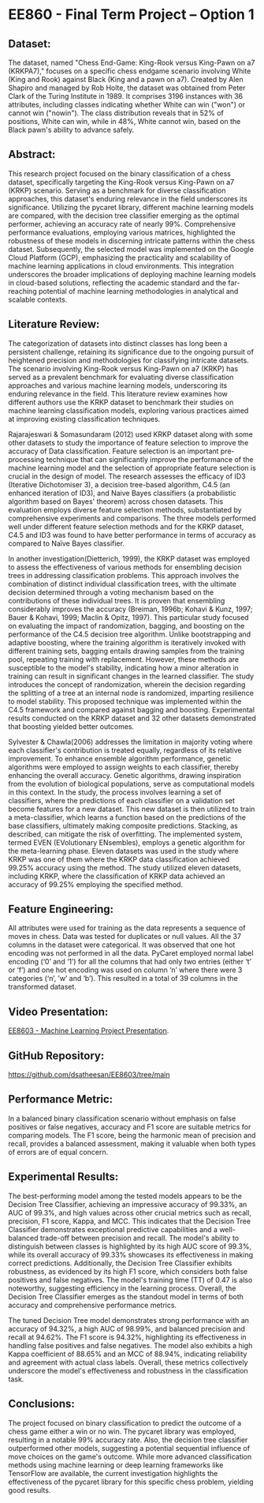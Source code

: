 # EE860 - Final Term Project – Option 1


## Dataset:
The dataset, named "Chess End-Game: King-Rook versus King-Pawn on a7 (KRKPA7)," focuses on a specific chess endgame scenario involving White (King and Rook) against Black (King and a pawn on a7). Created by Alen Shapiro and managed by Rob Holte, the dataset was obtained from Peter Clark of the Turing Institute in 1989. It comprises 3196 instances with 36 attributes, including classes indicating whether White can win ("won") or cannot win ("nowin"). The class distribution reveals that in 52% of positions, White can win, while in 48%, White cannot win, based on the Black pawn's ability to advance safely.
## Abstract: 
This research project focused on the binary classification of a chess dataset, specifically targeting the King-Rook versus King-Pawn on a7 (KRKP) scenario. Serving as a benchmark for diverse classification approaches, this dataset's enduring relevance in the field underscores its significance. Utilizing the pycaret library, different machine learning models are compared, with the decision tree classifier emerging as the optimal performer, achieving an accuracy rate of nearly 99%. Comprehensive performance evaluations, employing various matrices, highlighted the robustness of these models in discerning intricate patterns within the chess dataset. Subsequently, the selected model was implemented on the Google Cloud Platform (GCP), emphasizing the practicality and scalability of machine learning applications in cloud environments. This integration underscores the broader implications of deploying machine learning models in cloud-based solutions, reflecting the academic standard and the far-reaching potential of machine learning methodologies in analytical and scalable contexts.
## Literature Review: 
The categorization of datasets into distinct classes has long been a persistent challenge, retaining its significance due to the ongoing pursuit of heightened precision and methodologies for classifying intricate datasets. The scenario involving King-Rook versus King-Pawn on a7 (KRKP) has served as a prevalent benchmark for evaluating diverse classification approaches and various machine learning models, underscoring its enduring relevance in the field. This literature review examines how different authors use the KRKP dataset to benchmark their studies on machine learning classification models, exploring various practices aimed at improving existing classification techniques.

Rajarajeswari & Somasundaram (2012) used KRKP dataset along with some other datasets to study the importance of feature selection to improve the accuracy of Data classification. Feature selection is an important pre-processing technique that can significantly improve the performance of the machine learning model and the selection of appropriate feature selection is crucial in the design of model. The research assesses the efficacy of ID3 (Iterative Dichotomiser 3), a decision tree-based algorithm, C4.5 (an enhanced iteration of ID3), and Naive Bayes classifiers (a probabilistic algorithm based on Bayes' theorem) across chosen datasets. This evaluation employs diverse feature selection methods, substantiated by comprehensive experiments and comparisons. The three models performed well under different feature selection methods and for the KRKP dataset, C4.5 and ID3 was found to have better performance in terms of accuracy as compared to Naïve Bayes classifier.

In another investigation(Dietterich, 1999), the KRKP dataset was employed to assess the effectiveness of various methods for ensembling decision trees in addressing classification problems. This approach involves the combination of distinct individual classification trees, with the ultimate decision determined through a voting mechanism based on the contributions of these individual trees. It is proven that ensembling considerably improves the accuracy (Breiman, 1996b; Kohavi & Kunz, 1997; Bauer & Kohavi, 1999; Maclin & Opitz, 1997). This particular study focused on evaluating the impact of randomization, bagging, and boosting on the performance of the C4.5 decision tree algorithm. Unlike bootstrapping and adaptive boosting, where the training algorithm is iteratively invoked with different training sets, bagging entails drawing samples from the training pool, repeating training with replacement. However, these methods are susceptible to the model's stability, indicating how a minor alteration in training can result in significant changes in the learned classifier. The study introduces the concept of randomization, wherein the decision regarding the splitting of a tree at an internal node is randomized, imparting resilience to model stability. This proposed technique was implemented within the C4.5 framework and compared against bagging and boosting. Experimental results conducted on the KRKP dataset and 32 other datasets demonstrated that boosting yielded better outcomes.

Sylvester & Chawla(2006) addresses the limitation in majority voting where each classifier's contribution is treated equally, regardless of its relative improvement. To enhance ensemble algorithm performance, genetic algorithms were employed to assign weights to each classifier, thereby enhancing the overall accuracy. Genetic algorithms, drawing inspiration from the evolution of biological populations, serve as computational models in this context. In the study, the process involves learning a set of classifiers, where the predictions of each classifier on a validation set become features for a new dataset. This new dataset is then utilized to train a meta-classifier, which learns a function based on the predictions of the base classifiers, ultimately making composite predictions. Stacking, as described, can mitigate the risk of overfitting. The implemented system, termed EVEN (EVolutionary ENsembles), employs a genetic algorithm for the meta-learning phase.  Eleven datasets was used in the study where KRKP was one of them where the KRKP data classification achieved 99.25% accuracy using the method. The study utilized eleven datasets, including KRKP, where the classification of KRKP data achieved an accuracy of 99.25% employing the specified method. 

## Feature Engineering:  
All attributes were used for training as the data represents a sequence of moves in chess. Data was tested for duplicates or null values. All the 37 columns in the dataset were categorical. It was observed that one hot encoding was not performed in all the data. PyCaret employed normal label encoding (‘0’ and ‘1’) for all the columns that had only two entries (either ‘t’ or ‘f’) and one hot encoding was used on column ‘n’ where there were 3 categories (‘n’, ’w’ and ‘b’). This resulted in a total of 39 columns in the transformed dataset.

## Video Presentation:
[EE8603 - Machine Learning Project Presentation](https://www.loom.com/share/b9ed92175b2245a1a83fac95d1485790?sid=298253a6-0b1d-4e53-b5d8-8161c4dc4625).

## GitHub Repository: 

https://github.com/dsatheesan/EE8603/tree/main

## Performance Metric: 
In a balanced binary classification scenario without emphasis on false positives or false negatives, accuracy and F1 score are suitable metrics for comparing models. The F1 score, being the harmonic mean of precision and recall, provides a balanced assessment, making it valuable when both types of errors are of equal concern.

## Experimental Results: 
The best-performing model among the tested models appears to be the Decision Tree Classifier, achieving an impressive accuracy of 99.33%, an AUC of 99.3%, and high values across other crucial metrics such as recall, precision, F1 score, Kappa, and MCC. This indicates that the Decision Tree Classifier demonstrates exceptional predictive capabilities and a well-balanced trade-off between precision and recall. The model's ability to distinguish between classes is highlighted by its high AUC score of 99.3%, while its overall accuracy of 99.33% showcases its effectiveness in making correct predictions. Additionally, the Decision Tree Classifier exhibits robustness, as evidenced by its high F1 score, which considers both false positives and false negatives. The model's training time (TT) of 0.47 is also noteworthy, suggesting efficiency in the learning process. Overall, the Decision Tree Classifier emerges as the standout model in terms of both accuracy and comprehensive performance metrics.

The tuned Decision Tree model demonstrates strong performance with an accuracy of 94.32%, a high AUC of 98.99%, and balanced precision and recall at 94.62%. The F1 score is 94.32%, highlighting its effectiveness in handling false positives and false negatives. The model also exhibits a high Kappa coefficient of 88.65% and an MCC of 88.94%, indicating reliability and agreement with actual class labels. Overall, these metrics collectively underscore the model's effectiveness and robustness in the classification task.

## Conclusions: 
The  project focused on binary classification to predict the outcome of a chess game either a win or no win. The pycaret library was employed, resulting in a notable 99% accuracy rate. Also, the decision tree classifier outperformed other models, suggesting a potential sequential influence of move choices on the game's outcome. While more advanced classification methods using machine learning or deep learning frameworks like TensorFlow are available, the current investigation highlights the effectiveness of the pycaret library for this specific chess problem, yielding good results.
